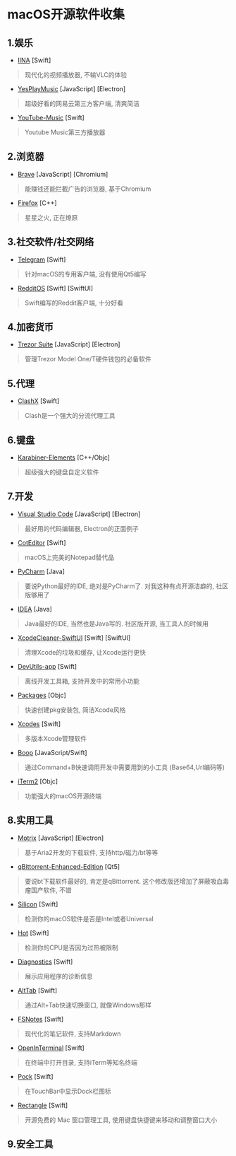 # macOS开源软件收集
## 1.娱乐
- [IINA](https://iina.io/) [Swift]
> 现代化的视频播放器, 不输VLC的体验

- [YesPlayMusic](https://github.com/qier222/YesPlayMusic) [JavaScript] [Electron]
> 超级好看的网易云第三方客户端, 清爽简洁

- [YouTube-Music](https://github.com/steve228uk/YouTube-Music) [Swift]
> Youtube Music第三方播放器

## 2.浏览器
- [Brave](https://brave.com) [JavaScript] [Chromium]
> 能赚钱还能拦截广告的浏览器, 基于Chromium

- [Firefox](https://www.mozilla.org/en-US/firefox/new) [C++]
> 星星之火, 正在燎原

## 3.社交软件/社交网络
- [Telegram](https://telegram.org) [Swift]
> 针对macOS的专用客户端, 没有使用Qt5编写

- [RedditOS](https://github.com/Dimillian/RedditOS) [Swift] [SwiftUI]
> Swift编写的Reddit客户端, 十分好看

## 4.加密货币
- [Trezor Suite](https://suite.trezor.io) [JavaScript] [Electron]
> 管理Trezor Model One/T硬件钱包的必备软件

## 5.代理
- [ClashX](https://github.com/yichengchen/clashX) [Swift]
> Clash是一个强大的分流代理工具

## 6.键盘
- [Karabiner-Elements](https://github.com/pqrs-org/Karabiner-Elements) [C++/Objc]
> 超级强大的键盘自定义软件

## 7.开发
- [Visual Studio Code](https://code.visualstudio.com) [JavaScript] [Electron]
> 最好用的代码编辑器, Electron的正面例子

- [CotEditor](https://github.com/coteditor/CotEditor) [Swift]
> macOS上完美的Notepad替代品

- [PyCharm](https://www.jetbrains.com/pycharm) [Java]
> 要说Python最好的IDE, 绝对是PyCharm了. 对我这种有点开源洁癖的, 社区版够用了

- [IDEA](https://www.jetbrains.com/idea) [Java]
> Java最好的IDE, 当然也是Java写的. 社区版开源, 当工具人的时候用

- [XcodeCleaner-SwiftUI](https://github.com/waylybaye/XcodeCleaner-SwiftUI) [Swift] [SwiftUI]
> 清理Xcode的垃圾和缓存, 让Xcode运行更快

- [DevUtils-app](https://github.com/DevUtilsApp/DevUtils-app) [Swift]
> 离线开发工具箱, 支持开发中的常用小功能

- [Packages](https://github.com/packagesdev/packages) [Objc]
> 快速创建pkg安装包, 简洁Xcode风格

- [Xcodes](https://github.com/RobotsAndPencils/XcodesApp) [Swift]
> 多版本Xcode管理软件

- [Boop](https://github.com/IvanMathy/Boop) [JavaScript/Swift]
> 通过Command+B快速调用开发中需要用到的小工具 (Base64,Url编码等)

- [iTerm2](https://github.com/gnachman/iTerm2) [Objc]
> 功能强大的macOS开源终端

## 8.实用工具
- [Motrix](https://motrix.app) [JavaScript] [Electron]
> 基于Aria2开发的下载软件, 支持http/磁力/bt等等

- [qBittorrent-Enhanced-Edition](https://github.com/c0re100/qBittorrent-Enhanced-Edition) [Qt5]
> 要说bt下载软件最好的, 肯定是qBittorrent. 这个修改版还增加了屏蔽吸血毒瘤国产软件, 不错

- [Silicon](https://github.com/DigiDNA/Silicon) [Swift]
> 检测你的macOS软件是否是Intel或者Universal

- [Hot](https://github.com/macmade/Hot) [Swift]
> 检测你的CPU是否因为过热被限制

- [Diagnostics](https://github.com/macmade/Diagnostics) [Swift]
> 展示应用程序的诊断信息

- [AltTab](https://github.com/lwouis/alt-tab-macos) [Swift]
> 通过Alt+Tab快速切换窗口, 就像Windows那样

- [FSNotes](https://github.com/glushchenko/fsnotes) [Swift]
> 现代化的笔记软件, 支持Markdown

- [OpenInTerminal](https://github.com/Ji4n1ng/OpenInTerminal) [Swift]
> 在终端中打开目录, 支持iTerm等知名终端

- [Pock](https://github.com/pigigaldi/Pock) [Swift]
> 在TouchBar中显示Dock栏图标

- [Rectangle](https://github.com/rxhanson/Rectangle) [Swift]
> 开源免费的 Mac 窗口管理工具, 使用键盘快捷键来移动和调整窗口大小

## 9.安全工具
